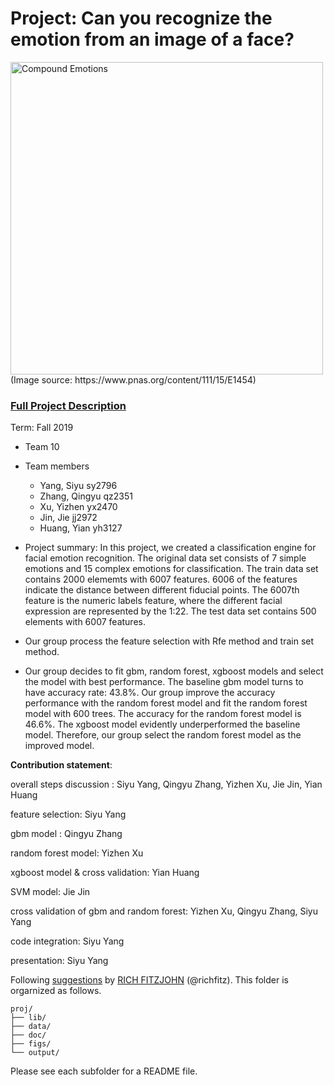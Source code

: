 # Project: Can you recognize the emotion from an image of a face? 
<img src="figs/CE.jpg" alt="Compound Emotions" width="500"/>
(Image source: https://www.pnas.org/content/111/15/E1454)

### [Full Project Description](doc/project3_desc.md)

Term: Fall 2019

+ Team 10
+ Team members
	+ Yang, Siyu sy2796
	+ Zhang, Qingyu qz2351
	+ Xu, Yizhen yx2470
	+ Jin, Jie jj2972
	+ Huang, Yian yh3127

+ Project summary: In this project, we created a classification engine for facial emotion recognition. The original data set consists of 7 simple emotions and 15 complex emotions for classification. The train data set contains 2000 elememts with 6007 features. 6006 of the features indicate the distance between different fiducial points. The 6007th feature is the numeric labels feature, where the different facial expression are represented by the 1:22. The test data set contains 500 elements with 6007 features.

+ Our group process the feature selection with Rfe method and train set method.

+ Our group decides to fit gbm, random forest, xgboost models and select the model with best performance. The baseline gbm model turns to have accuracy rate: 43.8%. Our group improve the accuracy performance with the random forest model and fit the random forest model with 600 trees. The accuracy for the random forest model is 46.6%. The xgboost model evidently underperformed the baseline model. Therefore, our group select the random forest model as the improved model. 


**Contribution statement**: 


overall steps discussion : Siyu Yang, Qingyu Zhang, Yizhen Xu, Jie Jin, Yian Huang

feature selection: Siyu Yang

gbm model : Qingyu Zhang

random forest model: Yizhen Xu

xgboost model & cross validation: Yian Huang

SVM model: Jie Jin

cross validation of gbm and random forest: Yizhen Xu, Qingyu Zhang, Siyu Yang

code integration: Siyu Yang

presentation: Siyu Yang



Following [suggestions](http://nicercode.github.io/blog/2013-04-05-projects/) by [RICH FITZJOHN](http://nicercode.github.io/about/#Team) (@richfitz). This folder is orgarnized as follows.

```
proj/
├── lib/
├── data/
├── doc/
├── figs/
└── output/
```

Please see each subfolder for a README file.
